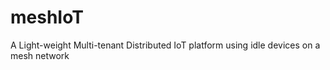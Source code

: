 # meshIoT
A Light-weight Multi-tenant Distributed IoT platform using idle devices on a mesh network
